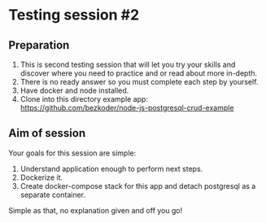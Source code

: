 # Testing session #2

## Preparation

1. This is second testing session that will let you try your skills and discover where you need to practice and or read about more in-depth.
2. There is no ready answer so you must complete each step by yourself.
3. Have docker and node installed.
4. Clone into this directory example app: https://github.com/bezkoder/node-js-postgresql-crud-example


## Aim of session
Your goals for this session are simple:
1. Understand application enough to perform next steps.
2. Dockerize it.
3. Create docker-compose stack for this app and detach postgresql as a separate container.

Simple as that, no explanation given and off you go!